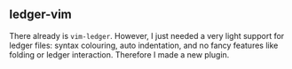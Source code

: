 ## ledger-vim

There already is `vim-ledger`. However, I just needed a very light support for
ledger files: syntax colouring, auto indentation, and no fancy features like
folding or ledger interaction.  Therefore I made a new plugin.
